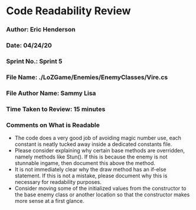# Code Readability Review

### Author: Eric Henderson

### Date: 04/24/20

### Sprint No.: Sprint 5

### File Name: ./LoZGame/Enemies/EnemyClasses/Vire.cs

### File Author Name: Sammy Lisa

### Time Taken to Review: 15 minutes

###  Comments on What is Readable
- The code does a very good job of avoiding magic number use, each constant is neatly tucked away inside a dedicated constants file.
- Please consider explaining why certain base methods are overridden, namely methods like Stun().  If this is because the enemy is not stunnable ingame, then document this above the method.
- It is not immediately clear why the draw method has an if-else statement.  If this is not a mistake, please document why this is necessary for readability purposes.
- Consider moving some of the initialized values from the constructor to the base enemy class or another location so that the constructor makes more sense at a first glance.
